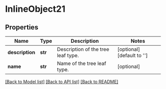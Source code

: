 # InlineObject21

## Properties
Name | Type | Description | Notes
------------ | ------------- | ------------- | -------------
**description** | **str** | Description of the tree leaf type. | [optional] [default to '']
**name** | **str** | Name of the tree leaf type. | [optional] 

[[Back to Model list]](../README.md#documentation-for-models) [[Back to API list]](../README.md#documentation-for-api-endpoints) [[Back to README]](../README.md)


